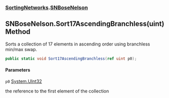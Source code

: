 ### [SortingNetworks](SortingNetworks.md 'SortingNetworks').[SNBoseNelson](SortingNetworks.SNBoseNelson.md 'SortingNetworks.SNBoseNelson')

## SNBoseNelson.Sort17AscendingBranchless(uint) Method

Sorts a collection of 17 elements in ascending order using branchless min/max swap.

```csharp
public static void Sort17AscendingBranchless(ref uint p0);
```
#### Parameters

<a name='SortingNetworks.SNBoseNelson.Sort17AscendingBranchless(uint).p0'></a>

`p0` [System.UInt32](https://docs.microsoft.com/en-us/dotnet/api/System.UInt32 'System.UInt32')

the reference to the first element of the collection